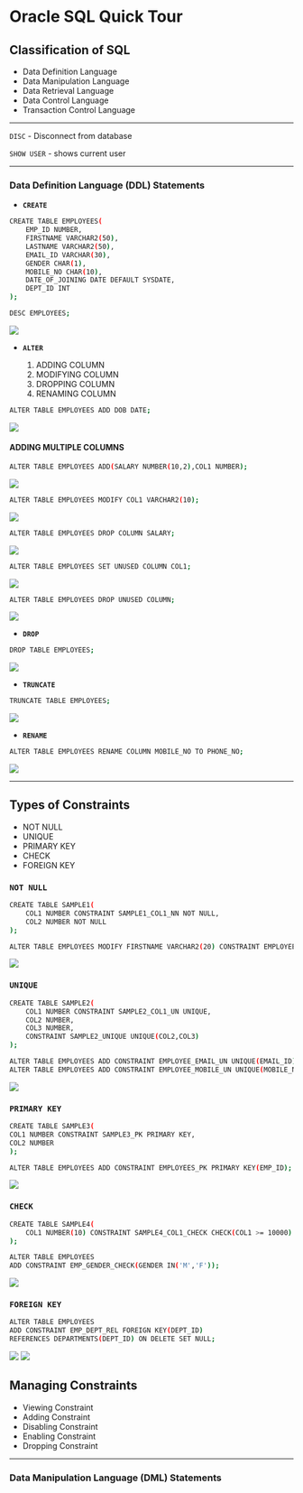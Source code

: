 # Oracle SQL Quick Tour

## Classification of SQL

- Data Definition Language
- Data Manipulation Language
- Data Retrieval Language
- Data Control Language
- Transaction Control Language

---

`DISC` - Disconnect from database

`SHOW USER` - shows current user

---

### **Data Definition Language (DDL) Statements**

- **`CREATE`**

```bash
CREATE TABLE EMPLOYEES(
    EMP_ID NUMBER,
    FIRSTNAME VARCHAR2(50),
    LASTNAME VARCHAR2(50),
    EMAIL_ID VARCHAR(30),
    GENDER CHAR(1),
    MOBILE_NO CHAR(10),
    DATE_OF_JOINING DATE DEFAULT SYSDATE,
    DEPT_ID INT
);
```

```bash
DESC EMPLOYEES;
```

<img src = "Images/createTable.png">

- **`ALTER`**

  1. ADDING COLUMN
  2. MODIFYING COLUMN
  3. DROPPING COLUMN
  4. RENAMING COLUMN

```bash
ALTER TABLE EMPLOYEES ADD DOB DATE;
```

<img src="Images/alterTable.png">

#### **ADDING MULTIPLE COLUMNS**

```bash
ALTER TABLE EMPLOYEES ADD(SALARY NUMBER(10,2),COL1 NUMBER);
```

<img src="Images/addMultipleCol.png">

```bash
ALTER TABLE EMPLOYEES MODIFY COL1 VARCHAR2(10);
```

<img src="Images/modifyCol.png">

```bash
ALTER TABLE EMPLOYEES DROP COLUMN SALARY;
```

<img src="Images/dropCol.png">

```bash
ALTER TABLE EMPLOYEES SET UNUSED COLUMN COL1;
```

<img src="Images/setUnusedCol.png">

```bash
ALTER TABLE EMPLOYEES DROP UNUSED COLUMN;
```

<img src="Images/dropUnusedCol.png">

- **`DROP`**

```bash
DROP TABLE EMPLOYEES;
```

<img src="Images/dropTable.png">

- **`TRUNCATE`**

```bash
TRUNCATE TABLE EMPLOYEES;
```

<img src="Images/truncateTable.png">

- **`RENAME`**

```bash
ALTER TABLE EMPLOYEES RENAME COLUMN MOBILE_NO TO PHONE_NO;
```

<img src="Images/renameCol.png">

---

## Types of Constraints

- NOT NULL
- UNIQUE
- PRIMARY KEY
- CHECK
- FOREIGN KEY

### **`NOT NULL`**

```bash
CREATE TABLE SAMPLE1(
    COL1 NUMBER CONSTRAINT SAMPLE1_COL1_NN NOT NULL,
    COL2 NUMBER NOT NULL
);
```

```bash
ALTER TABLE EMPLOYEES MODIFY FIRSTNAME VARCHAR2(20) CONSTRAINT EMPLOYEES_FIRSTNAME_NN NOT NULL;
```

<img src="Images/notNUllConstraints.png">

### **`UNIQUE`**

```bash
CREATE TABLE SAMPLE2(
    COL1 NUMBER CONSTRAINT SAMPLE2_COL1_UN UNIQUE,
    COL2 NUMBER,
    COL3 NUMBER,
    CONSTRAINT SAMPLE2_UNIQUE UNIQUE(COL2,COL3)
);
```

```bash
ALTER TABLE EMPLOYEES ADD CONSTRAINT EMPLOYEE_EMAIL_UN UNIQUE(EMAIL_ID);
ALTER TABLE EMPLOYEES ADD CONSTRAINT EMPLOYEE_MOBILE_UN UNIQUE(MOBILE_NO);
```

<img src="Images/uniqueConstraint.png">

### **`PRIMARY KEY`**

```bash
CREATE TABLE SAMPLE3(
COL1 NUMBER CONSTRAINT SAMPLE3_PK PRIMARY KEY,
COL2 NUMBER
);
```

```bash
ALTER TABLE EMPLOYEES ADD CONSTRAINT EMPLOYEES_PK PRIMARY KEY(EMP_ID);
```

<img src="Images/primaryKey.png">

### **`CHECK`**

```bash
CREATE TABLE SAMPLE4(
    COL1 NUMBER(10) CONSTRAINT SAMPLE4_COL1_CHECK CHECK(COL1 >= 10000)
);
```

```bash
ALTER TABLE EMPLOYEES
ADD CONSTRAINT EMP_GENDER_CHECK(GENDER IN('M','F'));
```

<img src="Images/checkConstraint.png">

### **`FOREIGN KEY`**

```bash
ALTER TABLE EMPLOYEES
ADD CONSTRAINT EMP_DEPT_REL FOREIGN KEY(DEPT_ID)
REFERENCES DEPARTMENTS(DEPT_ID) ON DELETE SET NULL;
```

<img src="Images/foreignKey.png">
<img src="Images/foreignKey2.png">

## Managing Constraints

- Viewing Constraint
- Adding Constraint
- Disabling Constraint
- Enabling Constraint
- Dropping Constraint

---

### **Data Manipulation Language (DML) Statements**

